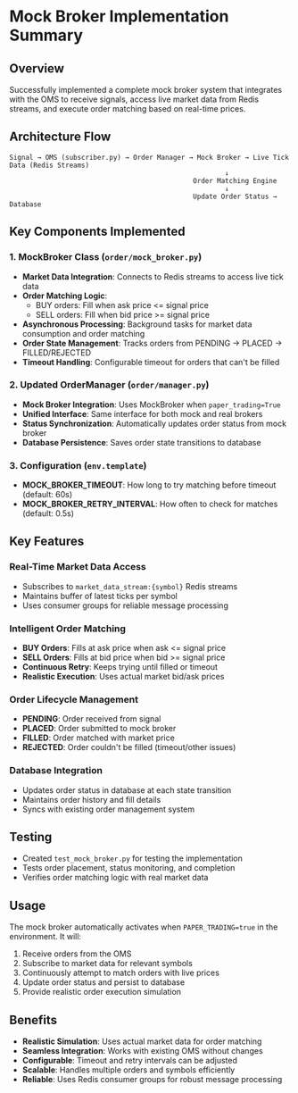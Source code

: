 # Mock Broker Implementation Summary

## Overview
Successfully implemented a complete mock broker system that integrates with the OMS to receive signals, access live market data from Redis streams, and execute order matching based on real-time prices.

## Architecture Flow
```
Signal → OMS (subscriber.py) → Order Manager → Mock Broker → Live Tick Data (Redis Streams)
                                                      ↓
                                              Order Matching Engine
                                                      ↓
                                              Update Order Status → Database
```

## Key Components Implemented

### 1. MockBroker Class (`order/mock_broker.py`)
- **Market Data Integration**: Connects to Redis streams to access live tick data
- **Order Matching Logic**: 
  - BUY orders: Fill when ask price <= signal price
  - SELL orders: Fill when bid price >= signal price
- **Asynchronous Processing**: Background tasks for market data consumption and order matching
- **Order State Management**: Tracks orders from PENDING → PLACED → FILLED/REJECTED
- **Timeout Handling**: Configurable timeout for orders that can't be filled

### 2. Updated OrderManager (`order/manager.py`)
- **Mock Broker Integration**: Uses MockBroker when `paper_trading=True`
- **Unified Interface**: Same interface for both mock and real brokers
- **Status Synchronization**: Automatically updates order status from mock broker
- **Database Persistence**: Saves order state transitions to database

### 3. Configuration (`env.template`)
- **MOCK_BROKER_TIMEOUT**: How long to try matching before timeout (default: 60s)
- **MOCK_BROKER_RETRY_INTERVAL**: How often to check for matches (default: 0.5s)

## Key Features

### Real-Time Market Data Access
- Subscribes to `market_data_stream:{symbol}` Redis streams
- Maintains buffer of latest ticks per symbol
- Uses consumer groups for reliable message processing

### Intelligent Order Matching
- **BUY Orders**: Fills at ask price when ask <= signal price
- **SELL Orders**: Fills at bid price when bid >= signal price
- **Continuous Retry**: Keeps trying until filled or timeout
- **Realistic Execution**: Uses actual market bid/ask prices

### Order Lifecycle Management
- **PENDING**: Order received from signal
- **PLACED**: Order submitted to mock broker
- **FILLED**: Order matched with market price
- **REJECTED**: Order couldn't be filled (timeout/other issues)

### Database Integration
- Updates order status in database at each state transition
- Maintains order history and fill details
- Syncs with existing order management system

## Testing
- Created `test_mock_broker.py` for testing the implementation
- Tests order placement, status monitoring, and completion
- Verifies order matching logic with real market data

## Usage
The mock broker automatically activates when `PAPER_TRADING=true` in the environment. It will:
1. Receive orders from the OMS
2. Subscribe to market data for relevant symbols
3. Continuously attempt to match orders with live prices
4. Update order status and persist to database
5. Provide realistic order execution simulation

## Benefits
- **Realistic Simulation**: Uses actual market data for order matching
- **Seamless Integration**: Works with existing OMS without changes
- **Configurable**: Timeout and retry intervals can be adjusted
- **Scalable**: Handles multiple orders and symbols efficiently
- **Reliable**: Uses Redis consumer groups for robust message processing
